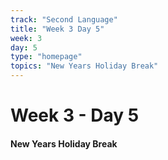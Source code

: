 ```yaml
---
track: "Second Language"
title: "Week 3 Day 5"
week: 3
day: 5
type: "homepage"
topics: "New Years Holiday Break"
---
```



# Week 3 - Day 5

#### New Years Holiday Break

